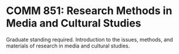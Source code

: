 # COMM 851: Research Methods in Media and Cultural Studies

Graduate standing required. Introduction to the issues, methods, and materials of research in media and cultural studies.